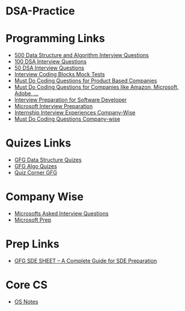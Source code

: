 # DSA-Practice

# Programming Links

- [500 Data Structure and Algorithm Interview Questions](https://blog.usejournal.com/500-data-structures-and-algorithms-practice-problems-35afe8a1e222)
- [100 DSA Interview Questions](https://medium.com/afteracademy/100-data-structures-and-algorithms-problems-asked-during-coding-interviews-269391b8ff8)
- [50 DSA Interview Questions](https://hackernoon.com/50-data-structure-and-algorithms-interview-questions-for-programmers-b4b1ac61f5b0)
- [Interview Coding Blocks Mock Tests](https://docs.google.com/spreadsheets/d/1bYSI5aj1XhJzZbQuJG1ea-QOqImSLtTTZHBqlDRChAs/edit#gid=0)
- [Must Do Coding Questions for Product Based Companies](https://www.geeksforgeeks.org/must-do-coding-questions-for-product-based-companies)
- [Must Do Coding Questions for Companies like Amazon, Microsoft, Adobe, …](https://www.geeksforgeeks.org/must-do-coding-questions-for-companies-like-amazon-microsoft-adobe/)
- [Interview Preparation for Software Developer](https://www.geeksforgeeks.org/interview-preparation-for-software-developer/)
- [Microsoft Interview Preparation](https://www.geeksforgeeks.org/microsoft-interview-preparation/)
- [Internship Interview Experiences Company-Wise](https://www.geeksforgeeks.org/internship-interview-experiences-company-wise/)
- [Must Do Coding Questions Company-wise](https://www.geeksforgeeks.org/must-coding-questions-company-wise/#amazon)

# Quizes Links

- [GFG Data Structure Quizes](https://www.geeksforgeeks.org/data-structure-gq/)
- [GFG Algo Quizes](https://www.geeksforgeeks.org/algorithms-gq/)
- [Quiz Corner GFG](https://www.geeksforgeeks.org/quiz-corner-gq/)

# Company Wise
- [Microsofts Asked Interview Questions](https://www.geeksforgeeks.org/microsofts-asked-interview-questions/)
- [Microsoft Prep](https://www.geeksforgeeks.org/how-to-prepare-for-microsoft-software-development-engineering-interview/)

# Prep Links
- [GFG SDE SHEET – A Complete Guide for SDE Preparation
](https://www.geeksforgeeks.org/gfg-sde-sheet-a-complete-guide-for-sde-preparation/?ref=ghb)

# Core CS
- [OS Notes](https://www.geeksforgeeks.org/last-minute-notes-operating-systems/)
